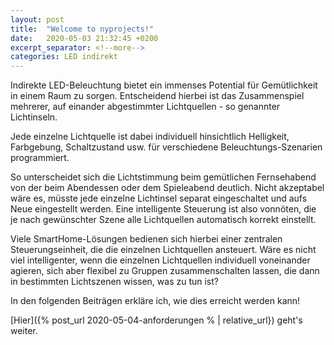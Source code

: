 ```yaml
---
layout: post
title:  "Welcome to nyprojects!"
date:   2020-05-03 21:32:45 +0200
excerpt_separator: <!--more-->
categories: LED indirekt
---
```

Indirekte LED-Beleuchtung bietet ein immenses Potential für Gemütlichkeit in einem Raum zu sorgen.
Entscheidend hierbei ist das
Zusammenspiel mehrerer, auf einander abgestimmter Lichtquellen <!--more--> - so genannter Lichtinseln.

Jede einzelne Lichtquelle ist dabei individuell hinsichtlich Helligkeit, Farbgebung, Schaltzustand usw. für verschiedene Beleuchtungs-Szenarien programmiert.

So unterscheidet sich die Lichtstimmung beim gemütlichen Fernsehabend von der beim Abendessen oder dem Spieleabend deutlich.
Nicht akzeptabel wäre es, müsste jede einzelne Lichtinsel separat eingeschaltet und aufs Neue eingestellt werden.
Eine intelligente Steuerung ist also vonnöten, die je nach gewünschter Szene alle Lichtquellen automatisch korrekt einstellt.

Viele SmartHome-Lösungen bedienen sich hierbei einer zentralen Steuerungseinheit, die die einzelnen Lichtquellen ansteuert.
Wäre es nicht viel intelligenter, wenn die einzelnen Lichtquellen individuell voneinander agieren, sich aber flexibel zu Gruppen zusammenschalten lassen, die dann in bestimmten Lichtszenen wissen, was zu tun ist?

In den folgenden Beiträgen erkläre ich, wie dies erreicht werden kann!

[Hier]({% post_url 2020-05-04-anforderungen % | relative_url}) geht's weiter.
